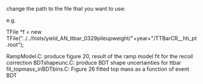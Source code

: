 change the path to the file that you want to use:

e.g.

TFile *f = new TFile("../../hists/yield_AN_ttbar_0329pileupweight/"+year+"/TTBarCR__hh_pt.root");


RampModel.C: produce figure 20, result of the ramp model fit for the recoil correction
BDTshapeunc.C: produce BDT shape uncertainties for ttbar
fit_topmass_inBDTbins.C: Figure 26 fitted top mass as a function of event BDT
